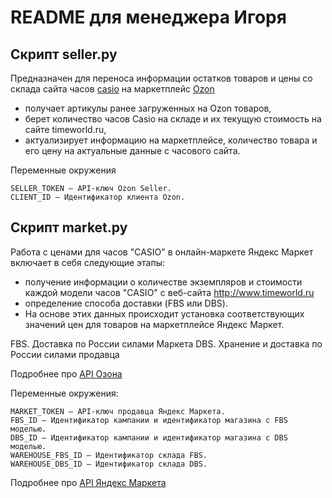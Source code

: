 # README для менеджера Игоря

## Скрипт seller.py

Предназначен для переноса информации остатков товаров и цены со склада сайта часов [casio](https://timeworld.ru) на маркетплейс [Ozon](http://ozon.ru)

  - получает артикулы ранее загруженных на Ozon товаров,
  - берет количество часов Casio на складе и их текущую стоимость на сайте timeworld.ru,
  - актуализирует информацию на маркетплейсе, количество товара и его цену на актуальные данные с часового сайта.

Переменные окружения

    SELLER_TOKEN — API-ключ Ozon Seller.
    CLIENT_ID — Идентификатор клиента Ozon.


## Скрипт market.py

Работа с ценами для часов "CASIO" в онлайн-маркете Яндекс Маркет включает в себя следующие этапы:
  -  получение информации о количестве экземпляров и стоимости каждой модели часов "CASIO" с веб-сайта http://www.timeworld.ru
  -  определение способа доставки (FBS или DBS).
  -  На основе этих данных происходит установка соответствующих значений цен для товаров на маркетплейсе Яндекс Маркет.
  
  FBS. Доставка по России силами Маркета
  DBS. Хранение и доставка по России силами продавца

Подробнее про [API Озона](https://docs.ozon.ru/global/api/intro/?country=CN)

Переменные окружения:

    MARKET_TOKEN — API-ключ продавца Яндекс Маркета.
    FBS_ID — Идентификатор кампании и идентификатор магазина с FBS моделью.
    DBS_ID — Идентификатор кампании и идентификатор магазина с DBS моделью.
    WAREHOUSE_FBS_ID — Идентификатор склада FBS.
    WAREHOUSE_DBS_ID — Идентификатор склада DBS.

Подробнее про [API Яндекс Маркета](https://yandex.ru/support2/marketplace/ru/orders/fbs/settings/api)
